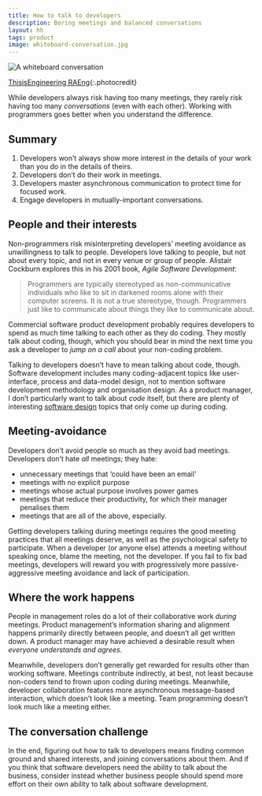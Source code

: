 ```yaml
---
title: How to talk to developers
description: Boring meetings and balanced conversations
layout: hh
tags: product
image: whiteboard-conversation.jpg
---
```


![A whiteboard conversation](whiteboard-conversation.jpg)

[ThisisEngineering RAEng](https://unsplash.com/photos/hOCYuLmTTnY){:.photocredit}

While developers always risk having too many meetings, they rarely risk having too many _conversations_ (even with each other).
Working with programmers goes better when you understand the difference.

## Summary

1. Developers won’t always show more interest in the details of your work than you do in the details of theirs.
2. Developers don’t do their work in meetings.
3. Developers master asynchronous communication to protect time for focused work.
4. Engage developers in mutually-important conversations.

## People and their interests

Non-programmers risk misinterpreting developers’ meeting avoidance as unwillingness to talk to people.
Developers love talking to people, but not about every topic, and not in every venue or group of people.
Alistair Cockburn explores this in his 2001 book, _Agile Software Development_:

> Programmers are typically stereotyped as non-communicative individuals who like to sit in darkened rooms alone with their computer screens.
> It is not a true stereotype, though.
> Programmers just like to communicate about things they like to communicate about.

Commercial software product development probably requires developers to spend as much time talking to each other as they do coding.
They mostly talk about coding, though, which you should bear in mind the next time you ask a developer to _jump on a call_ about your non-coding problem.

Talking to developers doesn’t have to mean talking about code, though.
Software development includes many coding-adjacent topics like user-interface, process and data-model design, not to mention software development methodology and organisation design.
As a product manager, I don’t particularly want to talk about _code_ itself, but there are plenty of interesting 
[software design](/tag/design) topics that only come up during coding.

## Meeting-avoidance

Developers don’t avoid people so much as they avoid bad meetings.
Developers don’t hate _all_ meetings; they hate:

* unnecessary meetings that ‘could have been an email’
* meetings with no explicit purpose
* meetings whose actual purpose involves power games
* meetings that reduce their productivity, for which their manager penalises them
* meetings that are all of the above, especially.

Getting developers talking during meetings requires the good meeting practices that all meetings deserve, as well as the psychological safety to participate.
When a developer (or anyone else) attends a meeting without speaking once, blame the meeting, not the developer.
If you fail to fix bad meetings, developers will reward you with progressively more passive-aggressive meeting avoidance and lack of participation.

## Where the work happens

People in management roles do a lot of their collaborative work _during_ meetings.
Product management’s information sharing and alignment happens primarily directly between people, and doesn’t all get written down.
A product manager may have achieved a desirable result when _everyone understands and agrees_.

Meanwhile, developers don’t generally get rewarded for results other than working software.
Meetings contribute indirectly, at best, not least because non-coders tend to frown upon coding during meetings.
Meanwhile, developer collaboration features more asynchronous message-based interaction, which doesn’t look like a meeting.
Team programming doesn’t look much like a meeting either.

## The conversation challenge

In the end, figuring out how to talk to developers means finding common ground and shared interests, and joining conversations about them.
And if you think that software developers need the ability to talk about the business, consider instead whether business people should spend more effort on their own ability to talk about software development.
